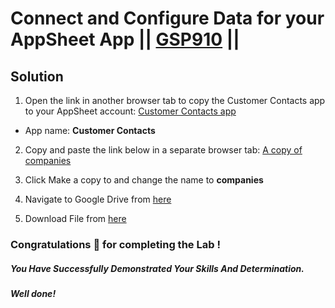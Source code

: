 # Connect and Configure Data for your AppSheet App || [GSP910](https://www.cloudskillsboost.google/focuses/20159?parent=catalog) ||

## Solution 

1. Open the link in another browser tab to copy the Customer Contacts app to your AppSheet account: [Customer Contacts app](https://www.appsheet.com/Template/AppDef?appName=Lab1-CustomerContacts-3856613)

* App name: **Customer Contacts**

2. Copy and paste the link below in a separate browser tab: [A copy of companies](https://docs.google.com/spreadsheets/d/1fsusJTqRwsURG9GpduXVZE8XXfv9vzq5XXI9jBlcq9M/copy)

3. Click Make a copy to and change the name to **companies**

4. Navigate to Google Drive from [here](https://drive.google.com/)

5. Download File from [here](https://docs.google.com/spreadsheets/d/1t7ppj_RTHYACbkJRINozlyRtqSYYxoAd/export?&format=xlsx)

### Congratulations 🎉 for completing the Lab !

##### *You Have Successfully Demonstrated Your Skills And Determination.*

#### *Well done!*


